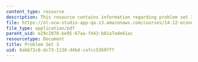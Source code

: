 ```yaml
---
content_type: resource
description: This resource contains information regarding problem set 3.
file: https://ol-ocw-studio-app-qa.s3.amazonaws.com/courses/14-12-economic-applications-of-game-theory-fall-2012/8abb72c6dc731138d4bdcafcc53697f7_MIT14_12F12_pset3.pdf
file_type: application/pdf
parent_uid: e29c2070-be95-67aa-f443-b81a7ade61ac
resourcetype: Document
title: Problem Set 3
uid: 8abb72c6-dc73-1138-d4bd-cafcc53697f7
---
```

